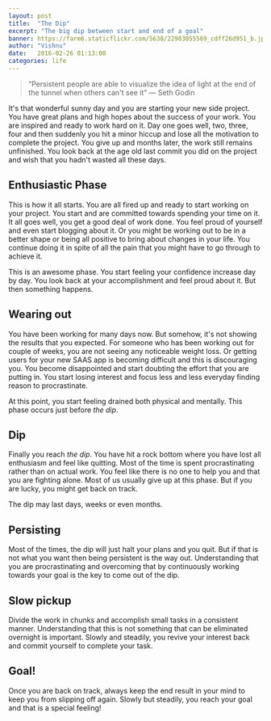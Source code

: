 ```yaml
---
layout: post
title:  "The Dip"
excerpt: "The big dip between start and end of a goal"
banner: https://farm6.staticflickr.com/5638/22903055569_cdff26d951_b.jpg
author: "Vishnu"
date:   2016-02-26 01:13:00
categories: life
---
```

> “Persistent people are able to visualize the idea of light at the end of the tunnel when others can't see it”
― Seth Godin

It's that wonderful sunny day and you are starting your new side project. You have great plans and high hopes about the success of your work. You are inspired and ready to work hard on it. Day one goes well, two, three, four and then suddenly you hit a minor hiccup and lose all the motivation to complete the project. You give up and months later, the work still remains unfinished. You look back at the age old last commit you did on the project and wish that you hadn't wasted all these days.

## Enthusiastic Phase
This is how it all starts. You are all fired up and ready to start working on your project. You start and are committed towards spending your time on it. It all goes well, you get a good deal of work done. You feel proud of yourself and even start blogging about it. Or you might be working out to be in a better shape or being all positive to bring about changes in your life. You continue doing it in spite of all the pain that you might have to go through to achieve it.

This is an awesome phase. You start feeling your confidence increase day by day. You look back at your accomplishment and feel proud about it. But then something happens.

## Wearing out

You have been working for many days now. But somehow, it's not showing the results that you expected. For someone who has been working out for couple of weeks, you are not seeing any noticeable weight loss. Or getting users for your new SAAS app is becoming difficult and this is discouraging you. You become disappointed and start doubting the effort that you are putting in. You start losing interest and focus less and less everyday finding reason to procrastinate.

At this point, you start feeling drained both physical and mentally. This phase occurs just before *the dip*.

## Dip
Finally you reach *the dip*. You have hit a rock bottom where you have lost all enthusiasm and feel like quitting. Most of the time is spent procrastinating rather than on actual work. You feel like there is no one to help you and that you are fighting alone. Most of us usually give up at this phase. But if you are lucky, you might get back on track.

The dip may last days, weeks or even months.

## Persisting
Most of the times, the dip will just halt your plans and you quit. But if that is not what you want then being persistent is the way out. Understanding that you are procrastinating and overcoming that by continuously working towards your goal is the key to come out of the dip.

## Slow pickup
Divide the work in chunks and accomplish small tasks in a consistent manner. Understanding that this is not something that can be eliminated overnight is important. Slowly and steadily, you revive your interest back and commit yourself to complete your task.

## Goal!
Once you are back on track, always keep the end result in your mind to keep you from slipping off again. Slowly but steadily, you reach your goal and that is a special feeling!